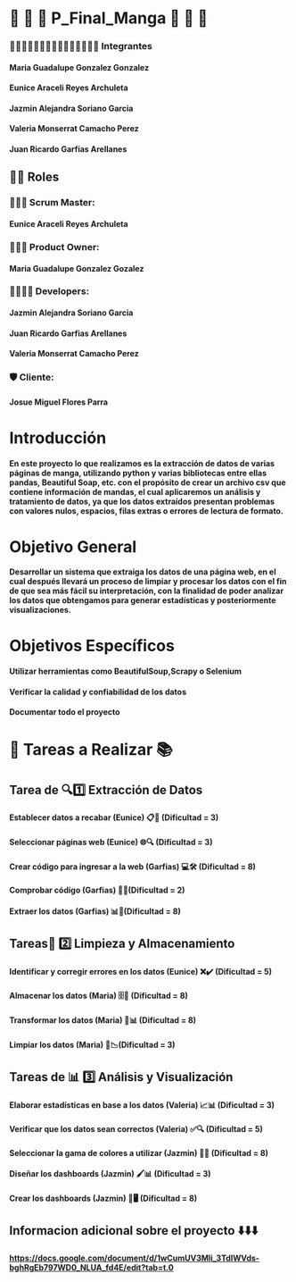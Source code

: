 # 👘 👺 👹 P_Final_Manga 🐉 🧝 🥷
### 👨🏻‍💻👩🏻‍💻👩🏻‍💻👩🏻‍💻👩🏻‍💻 Integrantes
#### Maria Guadalupe Gonzalez Gonzalez
#### Eunice Araceli Reyes Archuleta
#### Jazmin Alejandra Soriano Garcia
#### Valeria Monserrat Camacho Perez 
#### Juan Ricardo Garfias Arellanes

## 📖🧠 Roles
### 👩🏻‍💼 Scrum Master:
#### Eunice Araceli Reyes Archuleta 
### 👩🏻‍💼 Product Owner: 
#### Maria Guadalupe Gonzalez Gozalez
### 🧑‍🧑‍🧒‍🧒 Developers: 
#### Jazmin Alejandra Soriano Garcia
#### Juan Ricardo Garfias Arellanes
#### Valeria Monserrat Camacho Perez
### 🛡️ Cliente: 
#### Josue Miguel Flores Parra




# Introducción
#### En este proyecto lo que realizamos es la extracción de datos de varias páginas de manga, utilizando python y varias bibliotecas entre ellas pandas, Beautiful Soap, etc. con el propósito de crear un archivo csv que contiene información de mandas, el cual aplicaremos un análisis y tratamiento de datos, ya que los datos extraídos presentan problemas con valores nulos, espacios, filas extras o errores de lectura de formato.

# Objetivo General
#### Desarrollar un sistema que extraiga los datos de una página web, en el cual después llevará un proceso de limpiar y procesar los datos con el fin de que sea más fácil su interpretación, con la finalidad de poder analizar los datos que obtengamos para generar estadísticas y posteriormente visualizaciones.

# Objetivos Específicos
#### Utilizar herramientas como BeautifulSoup,Scrapy o Selenium
#### Verificar la calidad y confiabilidad de los datos
#### Documentar todo el proyecto




# 🧠 Tareas a Realizar 📚


## Tarea de 🔍1️⃣ Extracción de Datos
#### Establecer datos a recabar (Eunice) 📋🔎 (Dificultad = 3)
#### Seleccionar páginas web (Eunice) 🌐🔍 (Dificultad = 3)
#### Crear código para ingresar a la web (Garfias) 💻🛠️ (Dificultad = 8)
#### Comprobar código (Garfias) 🧪✅(Dificultad = 2)
#### Extraer los datos (Garfias) 📊🚀(Dificultad = 8)

## Tareas🧹 2️⃣ Limpieza y Almacenamiento ##
#### Identificar y corregir errores en los datos (Eunice) ❌✔️ (Dificultad = 5)
#### Almacenar los datos (Maria) 🗄️📂 (Dificultad = 8)
#### Transformar los datos (Maria) 🔄📊 (Dificultad = 8)
#### Limpiar los datos (Maria) 🧼📉(Dificultad = 3)


## Tareas de 📊 3️⃣ Análisis y Visualización ##
#### Elaborar estadísticas en base a los datos (Valeria) 📈📊 (Dificultad = 3)
#### Verificar que los datos sean correctos (Valeria) ✅🔍 (Dificultad = 5)
#### Seleccionar la gama de colores a utilizar (Jazmin) 🎨🌈 (Dificultad = 8)
#### Diseñar los dashboards (Jazmin) 🖌️📊 (Dificultad = 3)
#### Crear los dashboards (Jazmin) 🚀🖥️ (Dificultad = 8)

##  Informacion adicional sobre el proyecto ⬇️⬇️⬇️
#### https://docs.google.com/document/d/1wCumUV3Mli_3TdIWVds-bghRgEb797WD0_NLUA_fd4E/edit?tab=t.0
